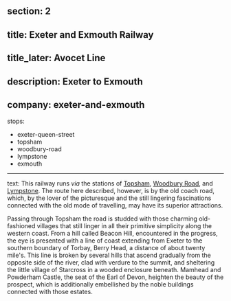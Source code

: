 section: 2
----
title: Exeter and Exmouth Railway
----
title_later: Avocet Line
----
description: Exeter to Exmouth
----
company: exeter-and-exmouth
----
stops:
- exeter-queen-street
- topsham
- woodbury-road
- lympstone
- exmouth
----
text: This railway runs *via* the stations of [Topsham](/stations/topsham), [Woodbury Road](/stations/woodbury-road), and [Lympstone](/stations/lympstone). The route here described, however, is by the old coach road, which, by the lover of the picturesque and the still lingering fascinations connected with the old mode of travelling, may have its superior attractions.

Passing through Topsham the road is studded with those charming old-fashioned villages that still linger in all their primitive simplicity along the western coast. From a hill called Beacon Hill, encountered in the progress, the eye is presented with a line of coast extending from Exeter to the southern boundary of Torbay, Berry Head, a distance of about twenty mile's. This line is broken by several hills that ascend gradually from the opposite side of the river, clad with verdure to the summit, and sheltering the little village of Starcross in a wooded enclosure beneath. Mamhead and Powderham Castle, the seat of the Earl of Devon, heighten the beauty of the prospect, which is additionally embellished by the noble buildings connected with those estates.
